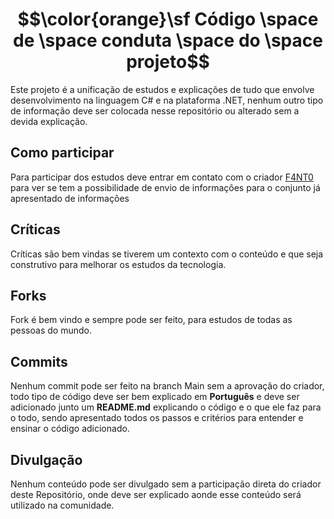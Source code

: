 # $$\color{orange}\sf Código \space de \space conduta \space do \space projeto$$

Este projeto é a unificação de estudos e explicações de tudo que envolve desenvolvimento na linguagem C# e na plataforma .NET, nenhum outro tipo de informação deve ser colocada nesse repositório ou alterado sem a devida explicação.

## Como participar

Para participar dos estudos deve entrar em contato com o criador [F4NT0](https://github.com/F4NT0) para ver se tem a possibilidade de envio de informações para o conjunto já apresentado de informações

## Críticas

Críticas são bem vindas se tiverem um contexto com o conteúdo e que seja construtivo para melhorar os estudos da tecnologia.

## Forks

Fork é bem vindo e sempre pode ser feito, para estudos de todas as pessoas do mundo.

## Commits

Nenhum commit pode ser feito na branch Main sem a aprovação do criador, todo tipo de código deve ser bem explicado em **Português** e deve ser adicionado junto um **README.md** explicando o código e o que ele faz para o todo, sendo apresentado todos os passos e critérios para entender e ensinar o código adicionado.

## Divulgação

Nenhum conteúdo pode ser divulgado sem a participação direta do criador deste Repositório, onde deve ser explicado aonde esse conteúdo será utilizado na comunidade.

